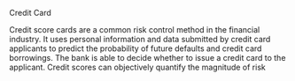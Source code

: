 Credit Card

Credit score cards are a common risk control method in the financial industry.
It uses personal information and data submitted by credit card applicants to predict the probability of future defaults and credit card borrowings.
The bank is able to decide whether to issue a credit card to the applicant. Credit scores can objectively quantify the magnitude of risk
